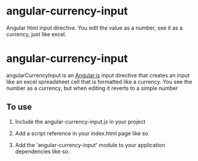 angular-currency-input
======================

Angular html input directive.  You edit the value as a number, see it as a currency, just like excel.


# angular-currency-input

angularCurrencyInput is an [Angular.js](http://angularjs.org/) input directive that creates an input like an excel spreadsheet cell that is formatted like a currency.  You see the number as a currency, but when editing it reverts to a simple number

## To use

1.  Include the angular-currency-input.js in your project 
2.  Add a script reference in your index.html page like so

    <script src="js/angular-currency-input.js"></script>

3.  Add the 'angular-currency-input' module to your application dependencies like so.

